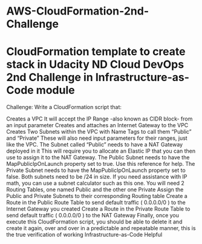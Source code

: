 # AWS-CloudFormation-2nd-Challenge

#  CloudFormation template to create stack in Udacity ND Cloud DevOps 2nd Challenge in Infrastructure-as-Code module


Challenge:
Write a CloudFormation script that:

Creates a VPC
It will accept the IP Range -also known as CIDR block- from an input parameter
Creates and attaches an Internet Gateway to the VPC
Creates Two Subnets within the VPC with Name Tags to call them “Public” and “Private”
These will also need input parameters for their ranges, just like the VPC.
The Subnet called “Public” needs to have a NAT Gateway deployed in it
This will require you to allocate an Elastic IP that you can then use to assign it to the NAT Gateway.
The Public Subnet needs to have the MapPublicIpOnLaunch property set to true. Use this reference for help.
The Private Subnet needs to have the MapPublicIpOnLaunch property set to false.
Both subnets need to be /24 in size.
If you need assistance with IP math, you can use a subnet calculator such as this one.
You will need 2 Routing Tables, one named Public and the other one Private
Assign the Public and Private Subnets to their corresponding Routing table
Create a Route in the Public Route Table to send default traffic ( 0.0.0.0/0 ) to the Internet Gateway you created
Create a Route in the Private Route Table to send default traffic ( 0.0.0.0/0 ) to the NAT Gateway
Finally, once you execute this CloudFormation script, you should be able to delete it and create it again, over and over in a predictable and repeatable manner, this is the true verification of working Infrastructure-as-Code
Helpful


